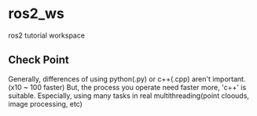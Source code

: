 # ros2_ws
ros2 tutorial workspace


## Check Point
Generally, differences of using python(.py) or c++(.cpp) aren't important. (x10 ~ 100 faster)
But, the process you operate need faster more, 'c++' is suitable. Especially, using many tasks in real multithreading(point cloouds, image processing, etc)
